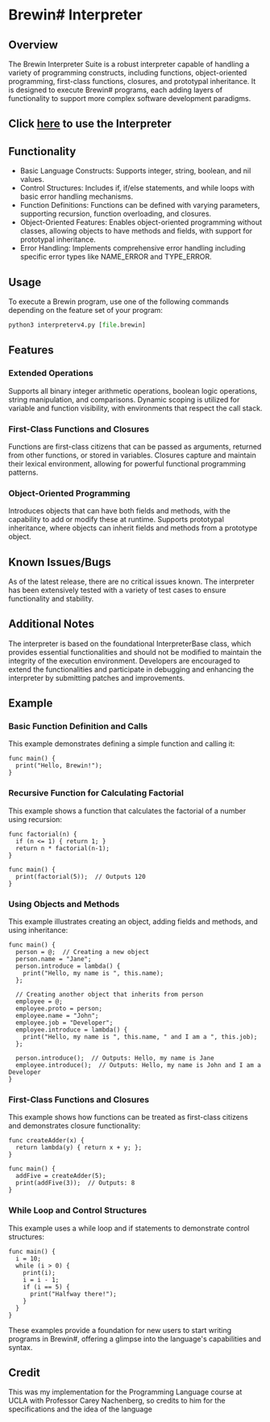 # Brewin# Interpreter

## Overview
The Brewin Interpreter Suite is a robust interpreter capable of handling a variety of programming constructs, including functions, object-oriented programming, first-class functions, closures, and prototypal inheritance. It is designed to execute Brewin# programs, each adding layers of functionality to support more complex software development paradigms.

## Click [here](https://barista-f23.fly.dev/) to use the Interpreter

## Functionality
- Basic Language Constructs: Supports integer, string, boolean, and nil values.
- Control Structures: Includes if, if/else statements, and while loops with basic error handling mechanisms.
- Function Definitions: Functions can be defined with varying parameters, supporting recursion, function overloading, and closures.
- Object-Oriented Features: Enables object-oriented programming without classes, allowing objects to have methods and fields, with support for prototypal inheritance.
- Error Handling: Implements comprehensive error handling including specific error types like NAME_ERROR and TYPE_ERROR.
## Usage
To execute a Brewin program, use one of the following commands depending on the feature set of your program:
```python
python3 interpreterv4.py [file.brewin]
```
## Features
### Extended Operations
Supports all binary integer arithmetic operations, boolean logic operations, string manipulation, and comparisons.
Dynamic scoping is utilized for variable and function visibility, with environments that respect the call stack.
### First-Class Functions and Closures
Functions are first-class citizens that can be passed as arguments, returned from other functions, or stored in variables.
Closures capture and maintain their lexical environment, allowing for powerful functional programming patterns.
### Object-Oriented Programming
Introduces objects that can have both fields and methods, with the capability to add or modify these at runtime.
Supports prototypal inheritance, where objects can inherit fields and methods from a prototype object.
## Known Issues/Bugs
As of the latest release, there are no critical issues known. The interpreter has been extensively tested with a variety of test cases to ensure functionality and stability.
## Additional Notes
The interpreter is based on the foundational InterpreterBase class, which provides essential functionalities and should not be modified to maintain the integrity of the execution environment.
Developers are encouraged to extend the functionalities and participate in debugging and enhancing the interpreter by submitting patches and improvements.
## Example
### Basic Function Definition and Calls
This example demonstrates defining a simple function and calling it:

```
func main() {
  print("Hello, Brewin!");
}
```
### Recursive Function for Calculating Factorial
This example shows a function that calculates the factorial of a number using recursion:

```
func factorial(n) {
  if (n <= 1) { return 1; }
  return n * factorial(n-1);
}

func main() {
  print(factorial(5));  // Outputs 120
}
```
### Using Objects and Methods
This example illustrates creating an object, adding fields and methods, and using inheritance:

```
func main() {
  person = @;  // Creating a new object
  person.name = "Jane";
  person.introduce = lambda() {
    print("Hello, my name is ", this.name);
  };

  // Creating another object that inherits from person
  employee = @;
  employee.proto = person;
  employee.name = "John";
  employee.job = "Developer";
  employee.introduce = lambda() {
    print("Hello, my name is ", this.name, " and I am a ", this.job);
  };

  person.introduce();  // Outputs: Hello, my name is Jane
  employee.introduce();  // Outputs: Hello, my name is John and I am a Developer
}
```
### First-Class Functions and Closures
This example shows how functions can be treated as first-class citizens and demonstrates closure functionality:

```
func createAdder(x) {
  return lambda(y) { return x + y; };
}

func main() {
  addFive = createAdder(5);
  print(addFive(3));  // Outputs: 8
}
```
### While Loop and Control Structures
This example uses a while loop and if statements to demonstrate control structures:

```
func main() {
  i = 10;
  while (i > 0) {
    print(i);
    i = i - 1;
    if (i == 5) {
      print("Halfway there!");
    }
  }
}
```
These examples provide a foundation for new users to start writing programs in Brewin#, offering a glimpse into the language's capabilities and syntax.
## Credit
This was my implementation for the Programming Language course at UCLA with Professor Carey Nachenberg, so credits to him for the specifications and the idea of the language
